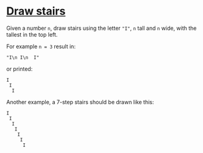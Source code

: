 # [Draw stairs](https://www.codewars.com/kata/draw-stairs "https://www.codewars.com/kata/5b4e779c578c6a898e0005c5")

Given a number `n`, draw stairs using the letter `"I"`, `n` tall and `n` wide, with the tallest in the top left.

For example `n = 3` result in:

```
"I\n I\n  I"
```

or printed:

```
I
 I
  I
```

Another example, a 7-step stairs should be drawn like this:

```
I
 I
  I
   I
    I
     I
      I
```
